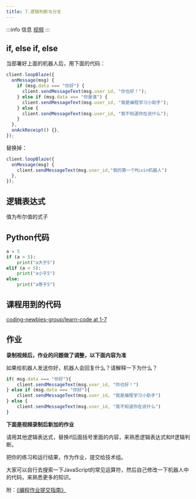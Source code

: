 ```yaml
---
title: 7.逻辑判断与分支
---
```


:::info 信息
[视频](https://www.bilibili.com/video/BV1Hx4y1F7pH/?vd_source=4a888db8814702b2062fcaf2575be745)
:::



## if, else if, else

当部署好上面的机器人后，用下面的代码：

```js
client.loopBlaze({
  onMessage(msg) {
    if (msg.data === "你好") {
      client.sendMessageText(msg.user_id, "你也好！");
    } else if (msg.data === "你是谁") {
      client.sendMessageText(msg.user_id, "我是编程学习小助手");
    } else {
      client.sendMessageText(msg.user_id, "我不知道你在说什么");
    }
  },
  onAckReceipt() {},
});
```

替换掉：

```js
client.loopBlaze({
  onMessage(msg) {
    client.sendMessageText(msg.user_id,"我的第一个Mixin机器人")
  },
});
```



## 逻辑表达式

值为布尔值的式子



## Python代码

```python
a = 5
if (a > 5):
    print("a大于5")
elif (a < 5):
    print("a小于5")
else:
    print("a等于5")
```



## 课程用到的代码

[coding-newbies-group/learn-code at 1-7](https://github.com/coding-newbies-group/learn-code/blob/1-7/index.js)



## 作业

**录制视频后，作业的问题做了调整，以下面内容为准**

如果给机器人发送你好，机器人会回复什么？请解释一下为什么？

```js
if( msg.data === "你好"){
	client.sendMessageText(msg.user_id, "你也好！")
} else if (msg.data === "你好"){
	client.sendMessageText(msg.user_id, "我是编程学习小助手")
} else {
    client.sendMessageText(msg.user_id, "我不知道你在说什么")
}
```

**下面是视频录制后新加的作业**

请用其他逻辑表达式，替换if后面括号里面的内容，来熟悉逻辑表达式和If逻辑判断。

把你的练习和运行结果，作为作业，提交给技术组。

大家可以自行去搜索一下JavaScript的常见运算符，然后自己修改一下机器人中的代码，来熟悉更多的知识。

附：[《编程作业提交指南》](../extend/assignment-submit-guide.md)
